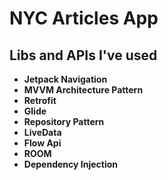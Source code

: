 # NYC Articles App


## Libs and APIs I've used 

* **Jetpack Navigation**
* **MVVM Architecture Pattern**
* **Retrofit**
* **Glide** 
* **Repository Pattern**
* **LiveData**
* **Flow Api**
* **ROOM**
* **Dependency Injection**
